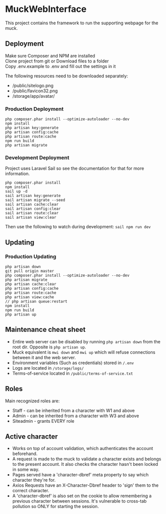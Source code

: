 # MuckWebInterface
This project contains the framework to run the supporting webpage for the muck.

## Deployment
Make sure Composer and NPM are installed  
Clone project from git or Download files to a folder    
Copy .env.example to .env and fill out the settings in it  

The following resources need to be downloaded separately:
* /public/sitelogo.png
* /public/favicon32.png
* /storage/app/avatar/

### Production Deployment
```
php composer.phar install --optimize-autoloader --no-dev  
npm install
php artisan key:generate
php artisan config:cache
php artisan route:cache
npm run build
php artisan migrate
```
### Development Deployment
Project uses Laravel Sail so see the documentation for that for more information.
```  
php composer.phar install  
npm install
sail up -d
sail artisan key:generate  
sail artisan migrate --seed
sail artisan cache:clear
sail artisan config:clear
sail artisan route:clear
sail artisan view:clear
```
Then use the following to watch during development: `sail npm run dev`

## Updating

### Production Updating
```
php artisan down
git pull origin master
php composer.phar install --optimize-autoloader --no-dev
php artisan migrate
php artisan cache:clear
php artisan config:cache
php artisan route:cache
php artisan view:cache
// php artisan queue:restart
npm install
npm run build
php artisan up
```

## Maintenance cheat sheet
* Entire web server can be disabled by running `php artisan down` from the root dir. Opposite is `php artisan up`.
* Muck equivalent is `mwi down` and `mwi up` which will refuse connections between it and the web server.
* Environment variables (Such as credentials) stored in `/.env`
* Logs are located in `/storage/logs/`
* Terms-of-service located in `/public/terms-of-service.txt`

## Roles
Main recognized roles are:
* Staff - can be inherited from a character with W1 and above
* Admin - can be inherited from a character with W3 and above
* Siteadmin - grants EVERY role

## Active character
* Works on top of account validation, which authenticates the account beforehand.
* A request is made to the muck to validate a character exists and belongs to the present account. It also checks the character hasn't been locked in some way.
* Pages served have a 'character-dbref' meta property to say which character they're for.
* Axios Requests have an X-Character-Dbref header to 'sign' them to the correct character.
* A 'character-dbref' is also set on the cookie to allow remembering a previous character between sessions. It's vulnerable to cross-tab pollution so ONLY for starting the session.    
  

  
